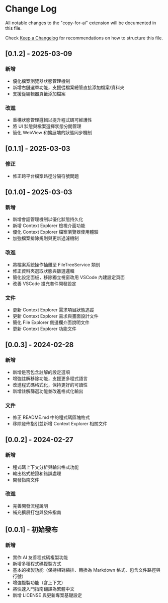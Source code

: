 # Change Log

All notable changes to the "copy-for-ai" extension will be documented in this file.

Check [Keep a Changelog](http://keepachangelog.com/) for recommendations on how to structure this file.

## [0.1.2] - 2025-03-09

### 新增
- 優化檔案瀏覽器狀態管理機制
- 新增右鍵選單功能，支援從檔案總管直接添加檔案/資料夾
- 支援從編輯器頁籤添加檔案

### 改進
- 重構狀態管理邏輯以提升程式碼可維護性
- 將 UI 狀態與檔案選擇狀態分開管理
- 簡化 WebView 和擴展端的狀態同步機制

## [0.1.1] - 2025-03-03

### 修正
- 修正跨平台檔案路徑分隔符號問題

## [0.1.0] - 2025-03-03

### 新增
- 新增會話管理機制以優化狀態持久化
- 新增 Context Explorer 檢視介面功能
- 優化 Context Explorer 檔案瀏覽器使用體驗
- 加強檔案排除規則與更新過濾機制

### 改進
- 將檔案系統操作抽離至 FileTreeService 類別
- 修正資料夾選取狀態與篩選邏輯
- 簡化設定面板，移除獨立視窗改用 VSCode 內建設定頁面
- 改善 VSCode 擴充套件開發設定

### 文件
- 更新 Context Explorer 需求項目狀態追蹤
- 更新 Context Explorer 需求與畫面設計文件
- 簡化 File Explorer 側邊欄介面說明文件
- 更新 Context Explorer 功能文件

## [0.0.3] - 2024-02-28

### 新增
- 新增是否包含註解的設定選項
- 增強註解移除功能，支援更多程式語言
- 改進程式碼格式化，保持更好的可讀性
- 新增註解篩選功能並改進格式化輸出

### 文件
- 修正 README.md 中的程式碼區塊格式
- 移除發佈指引並新增 Context Explorer 相關文件

## [0.0.2] - 2024-02-27

### 新增
- 程式碼上下文分析與輸出格式功能
- 輸出格式驗證和錯誤處理
- 開發指南文件

### 改進
- 完善開發流程說明
- 補充擴展打包與發佈指南

## [0.0.1] - 初始發布

### 新增
- 實作 AI 友善程式碼複製功能
- 新增多種程式碼複製方式
- 基本的複製功能（保持相對縮排、轉換為 Markdown 格式、包含文件路徑與行號）
- 增強複製功能（含上下文）
- 將快速入門指南翻譯為繁體中文
- 新增 LICENSE 與更新專案基礎設定